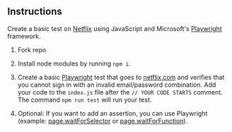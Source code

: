 
## Instructions

 Create a basic test on [Netflix](https://www.netflix.com) using JavaScript and Microsoft's [Playwright](https://playwright.dev/docs/library) framework.

1. Fork repo
2. Install node modules by running `npm i`.

3. Create a basic [Playwright](https://playwright.dev/docs/library) test that goes to [netflix.com](https://www.netflix.com) and verifies that you cannot sign in with an invalid email/password combination. Add your code to the `index.js` file after the `// YOUR CODE STARTS` comment. The command `npm run test` will run your test.

4. Optional: If you want to add an assertion, you can use Playwright (example: [page.waitForSelector](https://playwright.dev/docs/api/class-page#page-wait-for-selector) or [page.waitForFunction](https://playwright.dev/docs/api/class-page#page-wait-for-function)).
